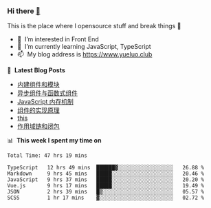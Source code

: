 ### Hi there <a href="https://www.yueluo.club/"> 👋 </a>
This is the place where I opensource stuff and break things :rofl:

- 👀 &nbsp;I’m interested in Front End
- 🌱 &nbsp;I’m currently learning JavaScript, TypeScript
- 📫 &nbsp;My blog address is https://www.yueluo.club

📕 &nbsp;**Latest Blog Posts**

<!-- BLOG-POST-LIST:START -->
- [内建组件和模块](https://www.yueluo.club/detail?articleId=62deab0d397c3e0980cd8c29)
- [异步组件与函数式组件](https://www.yueluo.club/detail?articleId=62dbe5ec397c3e0980cd78f0)
- [JavaScript 内存机制](https://www.yueluo.club/detail?articleId=62daaf81397c3e0980cd6c7a)
- [组件的实现原理](https://www.yueluo.club/detail?articleId=62d96506397c3e0980cd6397)
- [this](https://www.yueluo.club/detail?articleId=62d7faa4397c3e0980cd534a)
- [作用域链和闭包](https://www.yueluo.club/detail?articleId=62d6b0b9397c3e0980cd47e7)
<!-- BLOG-POST-LIST:END -->

📊 &nbsp;**This week I spent my time on**

<!--START_SECTION:waka-->

```text
Total Time: 47 hrs 19 mins

TypeScript   12 hrs 49 mins  ██████▓░░░░░░░░░░░░░░░░░░   26.88 %
Markdown     9 hrs 45 mins   █████░░░░░░░░░░░░░░░░░░░░   20.46 %
JavaScript   9 hrs 37 mins   █████░░░░░░░░░░░░░░░░░░░░   20.20 %
Vue.js       9 hrs 17 mins   █████░░░░░░░░░░░░░░░░░░░░   19.49 %
JSON         2 hrs 39 mins   █▒░░░░░░░░░░░░░░░░░░░░░░░   05.57 %
SCSS         1 hr 17 mins    ▓░░░░░░░░░░░░░░░░░░░░░░░░   02.72 %
```

<!--END_SECTION:waka-->

